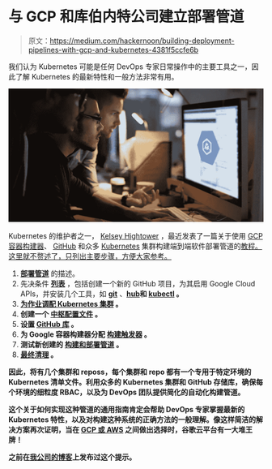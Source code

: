# 与 GCP 和库伯内特公司建立部署管道

> 原文：<https://medium.com/hackernoon/building-deployment-pipelines-with-gcp-and-kubernetes-4381f5ccfe6b>

我们认为 Kubernetes 可能是任何 DevOps 专家日常操作中的主要工具之一，因此了解 Kubernetes 的最新特性和一般方法非常有用。

![](img/25a351f1411e7493fc2fea25ca0c071f.png)

Kubernetes 的维护者之一， [Kelsey Hightower](https://github.com/kelseyhightower) ，最近发表了一篇关于使用 [GCP 容器构建器](https://cloud.google.com/container-builder)、 [GitHub](https://github.com/) 和众多 [Kubernetes](https://cloud.google.com/kubernetes-engine) 集群构建端到端软件部署管道的[教程。这里就不赘述了，只列出主要步骤，方便大家参考。](https://github.com/kelseyhightower/pipeline/blob/master/README.md)

1.  [**部署管道**](https://github.com/kelseyhightower/pipeline/blob/master/labs/deployment-pipeline.md) 的描述。
2.  先决条件 [**列表**](https://github.com/kelseyhightower/pipeline/blob/master/labs/prerequisites.md) ，包括创建一个新的 GitHub 项目，为其启用 Google Cloud APIs，并安装几个工具，如 [**git**](https://git-scm.com/downloads) 、**[**hub**](https://github.com/github/hub)和 [**kubectl**](https://github.com/kubernetes/kubernetes/blob/master/CHANGELOG-1.8.md#downloads-for-v183) 。**
3.  **[**为作业调配 Kubernetes 集群**](https://github.com/kelseyhightower/pipeline/blob/master/labs/kubernetes-clusters.md) 。**
4.  **创建一个 [**中枢配置文件**](https://github.com/kelseyhightower/pipeline/blob/master/labs/hub-configuration-file.md) 。**
5.  **设置 [**GitHub 库**](https://github.com/kelseyhightower/pipeline/blob/master/labs/github-repositories.md) 。**
6.  **为 Google 容器构建器分配 [**构建触发器**](https://github.com/kelseyhightower/pipeline/blob/master/labs/build-triggers.md) 。**
7.  **测试新创建的 [**构建和部署管道**](https://github.com/kelseyhightower/pipeline/blob/master/labs/test-the-pipeline.md) 。**
8.  **[**最终清理**](https://github.com/kelseyhightower/pipeline/blob/master/labs/cleanup.md) 。**

**因此，将有几个集群和 reposs，每个集群和 repo 都有一个专用于特定环境的 Kubernetes 清单文件。利用众多的 Kubernetes 集群和 GitHub 存储库，确保每个环境的细粒度 RBAC，以及为 DevOps 团队提供简化的自动化构建管道。**

**这个关于如何实现这种管道的通用指南肯定会帮助 DevOps 专家掌握最新的 Kubernetes 特性，以及对构建这种系统的正确方法的一般理解。像这样简洁的解决方案再次证明，当在 [**GCP 或 AWS**](https://itsvit.com/blog/news/aws-vs-gcp-cloud-service-provider-choose/) 之间做出选择时，谷歌云平台有一大堆王牌！**

**之前在[我公司的博客](https://itsvit.com/blog/building-deployment-pipelines-gcp-kubernetes/)上发布过这个提示。**